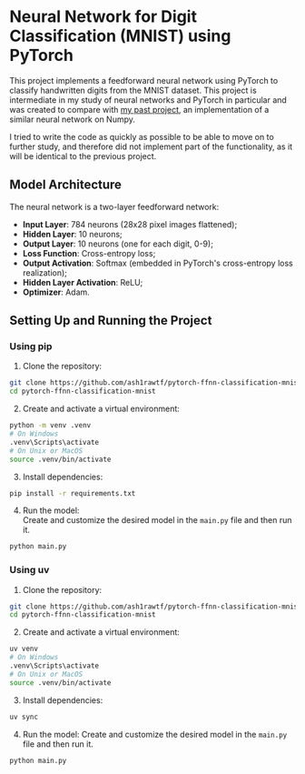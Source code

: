 # Neural Network for Digit Classification (MNIST) using PyTorch

This project implements a feedforward neural network using PyTorch to classify handwritten digits from the MNIST dataset. This project is intermediate in my study of neural networks and PyTorch in particular and was created to compare with [my past project](https://github.com/ash1ra/Numpy-FFNN-Classification-MNIST), an implementation of a similar neural network on Numpy.  

I tried to write the code as quickly as possible to be able to move on to further study, and therefore did not implement part of the functionality, as it will be identical to the previous project.
## Model Architecture
The neural network is a two-layer feedforward network:
- **Input Layer**: 784 neurons (28x28 pixel images flattened);
- **Hidden Layer**: 10 neurons;
- **Output Layer**: 10 neurons (one for each digit, 0-9);
- **Loss Function**: Cross-entropy loss;
- **Output Activation**: Softmax (embedded in PyTorch's cross-entropy loss realization);
- **Hidden Layer Activation**: ReLU;
- **Optimizer**: Adam.

## Setting Up and Running the Project
### Using pip
1. Clone the repository:
```bash
git clone https://github.com/ash1rawtf/pytorch-ffnn-classification-mnist.git
cd pytorch-ffnn-classification-mnist
```

2. Create and activate a virtual environment:
```bash
python -m venv .venv
# On Windows
.venv\Scripts\activate
# On Unix or MacOS
source .venv/bin/activate
```

3. Install dependencies:
```bash
pip install -r requirements.txt
```

4. Run the model:  
Create and customize the desired model in the `main.py` file and then run it.  
```bash
python main.py
```

### Using uv
1. Clone the repository:
```bash
git clone https://github.com/ash1rawtf/pytorch-ffnn-classification-mnist.git
cd pytorch-ffnn-classification-mnist
```

2. Create and activate a virtual environment:
```bash
uv venv
# On Windows
.venv\Scripts\activate
# On Unix or MacOS
source .venv/bin/activate
```

3. Install dependencies:
```bash
uv sync
```

4. Run the model:
Create and customize the desired model in the `main.py` file and then run it.  
```bash
python main.py
```
